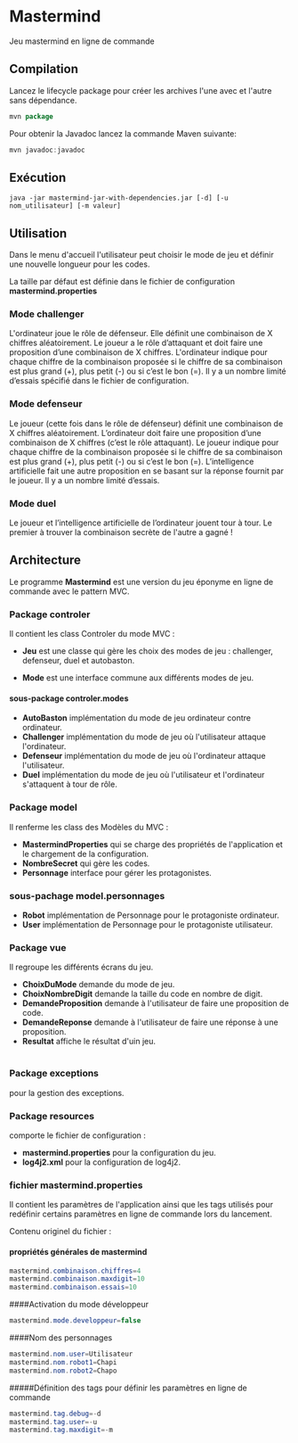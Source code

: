 # Mastermind
Jeu mastermind en ligne de commande

## Compilation
Lancez le lifecycle package pour créer les archives l'une avec et l'autre sans dépendance.
 
``` java
mvn package
```
Pour obtenir la Javadoc lancez la commande Maven suivante:
```java
mvn javadoc:javadoc
```
## Exécution
```
java -jar mastermind-jar-with-dependencies.jar [-d] [-u nom_utilisateur] [-m valeur]
```
## Utilisation

Dans le menu d'accueil l'utilisateur peut choisir le mode de jeu et définir une nouvelle longueur pour les codes.

La taille par défaut est définie dans le fichier de configuration **mastermind.properties**

### Mode challenger

L'ordinateur joue le rôle de défenseur. Elle définit une combinaison de X chiffres aléatoirement.
Le joueur a le rôle d’attaquant et doit faire une proposition d’une combinaison de X chiffres.
L'ordinateur indique pour chaque chiffre de la combinaison proposée si le chiffre de sa combinaison est plus grand (+), plus petit (-) ou si c’est le bon (=).
Il y a un nombre limité d’essais spécifié dans le fichier de configuration.

### Mode defenseur

Le joueur (cette fois dans le rôle de défenseur) définit une combinaison de X chiffres aléatoirement.
L’ordinateur doit faire une proposition d’une combinaison de X chiffres (c’est le rôle attaquant).
Le joueur indique pour chaque chiffre de la combinaison proposée si le chiffre de sa combinaison est plus grand (+), plus petit (-) ou si c’est le bon (=).
L’intelligence artificielle fait une autre proposition en se basant sur la réponse fournit par le joueur.
Il y a un nombre limité d’essais.

### Mode duel

Le joueur et l’intelligence artificielle de l’ordinateur jouent tour à tour. Le premier à trouver la combinaison secrète de l'autre a gagné ! 



## Architecture

Le programme **Mastermind** est une version du jeu éponyme en ligne de commande avec le pattern MVC.

### Package **controler**

Il contient les class Controler du mode MVC :
- **Jeu** est une classe qui gère les choix des modes de jeu : challenger, defenseur, duel et autobaston.

- **Mode** est une interface commune aux différents modes de jeu.

#### sous-package **controler.modes**
- **AutoBaston** implémentation du mode de jeu ordinateur contre ordinateur.
- **Challenger** implémentation du mode de jeu où l'utilisateur attaque l'ordinateur.
- **Defenseur** implémentation du mode de jeu où l'ordinateur attaque l'utilisateur.
- **Duel** implémentation du mode de jeu où l'utilisateur et l'ordinateur s'attaquent à tour de rôle.
 
### Package **model**

Il renferme les class des Modèles du MVC :
- **MastermindProperties** qui se charge des propriétés de l'application et le chargement de la configuration.
- **NombreSecret** qui gère les codes.
- **Personnage** interface pour gérer les protagonistes.

### sous-pachage **model.personnages**
- **Robot** implémentation de Personnage pour le protagoniste ordinateur.
- **User** implémentation de Personnage pour le protagoniste utilisateur.

### Package **vue**

Il regroupe les différents écrans du jeu.
- **ChoixDuMode** demande du mode de jeu.
- **ChoixNombreDigit** demande la taille du code en nombre de digit.
- **DemandeProposition** demande à l'utilisateur de faire une proposition de code.
- **DemandeReponse** demande à l'utilisateur de faire une réponse à une proposition.
- **Resultat** affiche le résultat d'uin jeu.

#
### Package **exceptions**

pour la gestion des exceptions.

### Package **resources**
comporte le fichier de configuration :
 - **mastermind.properties** pour la configuration du jeu.
 - **log4j2.xml** pour la configuration de log4j2. 
 
 ### fichier mastermind.properties
 Il contient les paramètres de l'application ainsi 
 que les tags utilisés pour redéfinir certains paramètres en ligne de commande lors du lancement.
 
 Contenu originel du fichier :
 #### propriétés générales de mastermind
 ``` java
 mastermind.combinaison.chiffres=4
 mastermind.combinaison.maxdigit=10
 mastermind.combinaison.essais=10
 ```
 
 ####Activation du mode développeur
 ``` java
 mastermind.mode.developpeur=false
 ```
 
 ####Nom des personnages
 ``` java
 mastermind.nom.user=Utilisateur
 mastermind.nom.robot1=Chapi
 mastermind.nom.robot2=Chapo
 ```
 
 #####Définition des tags pour définir les paramètres en ligne de commande
 ``` java
 mastermind.tag.debug=-d
 mastermind.tag.user=-u
 mastermind.tag.maxdigit=-m
```


